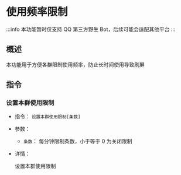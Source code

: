 # 使用频率限制

:::info
本功能暂时仅支持 QQ 第三方野生 Bot，后续可能会适配其他平台
:::

## 概述

本功能用于方便各群限制使用频率，防止长时间使用导致刷屏

## 指令

### 设置本群使用限制 <Badge type="tip" text="群管或群主" vertical="top" />

- 指令： `设置本群使用限制[条数]`

- 参数：

  - `条数`： 每分钟限制条数，小于等于 0 为关闭限制

- 详情：

  设置本群使用限制
